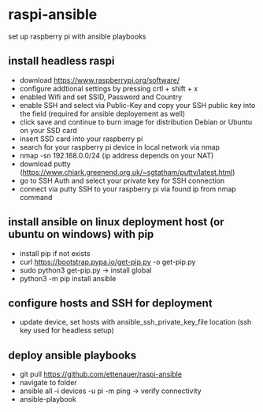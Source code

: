 # raspi-ansible
set up raspberry pi with ansible playbooks

## install headless raspi 
* download https://www.raspberrypi.org/software/
* configure addtional settings by pressing crtl + shift + x
* enabled Wifi and set SSID, Password and Country
* enable SSH and select via Public-Key and copy your SSH public key into the field (required for ansible deployement as well)
* click save and continue to burn image for distribution Debian or Ubuntu on your SSD card
* insert SSD card into your raspberry pi
* search for your raspberry pi device in local network via nmap
* nmap -sn 192.168.0.0/24 (ip address depends on your NAT)
* download putty (https://www.chiark.greenend.org.uk/~sgtatham/putty/latest.html)
* go to SSH Auth and select your private key for SSH connection
* connect via putty SSH to your raspberry pi via found ip from nmap command

## install ansible on linux deployment host (or ubuntu on windows) with pip
* install pip if not exists
* curl https://bootstrap.pypa.io/get-pip.py -o get-pip.py
* sudo python3 get-pip.py -> install global
* python3 -m pip install ansible

## configure hosts and SSH for deployment
* update device, set hosts with ansible_ssh_private_key_file location (ssh key used for headless setup)

## deploy ansible playbooks
* git pull https://github.com/ettenauer/raspi-ansible
* navigate to folder
* ansible all -i devices -u pi -m ping -> verify connectivity
* ansible-playbook 